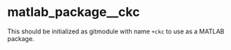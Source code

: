 # matlab_package__ckc
This should be initialized as gitmodule with name `+ckc` to use as a MATLAB package.

